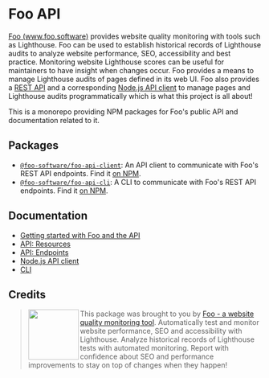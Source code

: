 # Foo API

[Foo (www.foo.software)](https://www.foo.software) provides website quality monitoring with tools such as Lighthouse. Foo can be used to establish historical records of Lighthouse audits to analyze website performance, SEO, accessibility and best practice. Monitoring website Lighthouse scores can be useful for maintainers to have insight when changes occur. Foo provides a means to manage Lighthouse audits of pages defined in its web UI. Foo also provides a [REST API](./endpoints.md) and a corresponding [Node.js API client](./api-client.md) to manage pages and Lighthouse audits programmatically which is what this project is all about!

This is a monorepo providing NPM packages for Foo's public API and documentation related to it.

## Packages

- [`@foo-software/foo-api-client`](packages/foo-api-client): An API client to communicate with Foo's REST API endpoints. Find it [on NPM](https://www.npmjs.com/package/@foo-software/foo-api-client).
- [`@foo-software/foo-api-cli`](packages/foo-api-cli): A CLI to communicate with Foo's REST API endpoints. Find it [on NPM](https://www.npmjs.com/package/@foo-software/foo-api-cli).

## Documentation

- [Getting started with Foo and the API](https://www.foo.software/docs)
- [API: Resources](https://www.foo.software/docs/api/resources)
- [API: Endpoints](https://www.foo.software/docs/api/endpoints)
- [Node.js API client](https://www.foo.software/docs/api-client)
- [CLI](https://www.foo.software/docs/api-cli)

## Credits

> <img src="https://lighthouse-check.s3.amazonaws.com/images/logo-simple-blue-light-512.png" width="100" height="100" align="left" /> This package was brought to you by [Foo - a website quality monitoring tool](https://www.foo.software). Automatically test and monitor website performance, SEO and accessibility with Lighthouse. Analyze historical records of Lighthouse tests with automated monitoring. Report with confidence about SEO and performance improvements to stay on top of changes when they happen!
